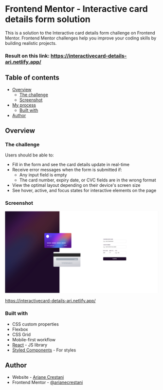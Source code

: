 # Frontend Mentor - Interactive card details form solution
This is a solution to the Interactive card details form challenge on Frontend Mentor. Frontend Mentor challenges help you improve your coding skills by building realistic projects.

### Result on this link: https://interactivecard-details-ari.netlify.app/

## Table of contents

- [Overview](#overview)
  - [The challenge](#the-challenge)
  - [Screenshot](#screenshot)
- [My process](#my-process)
  - [Built with](#built-with)
- [Author](#author)


## Overview

### The challenge

Users should be able to:

- Fill in the form and see the card details update in real-time
- Receive error messages when the form is submitted if:
  - Any input field is empty
  - The card number, expiry date, or CVC fields are in the wrong format
- View the optimal layout depending on their device's screen size
- See hover, active, and focus states for interactive elements on the page

### Screenshot

![flwochart](./screenshot.jpg)


https://interactivecard-details-ari.netlify.app/



### Built with

- CSS custom properties
- Flexbox
- CSS Grid
- Mobile-first workflow
- [React](https://reactjs.org/) - JS library
- [Styled Components](https://styled-components.com/) - For styles

## Author

- Website - [Ariane Crestani](https://www.your-site.com)
- Frontend Mentor - [@arianecrestani](https://www.frontendmentor.io/profile/arianecrestani)


